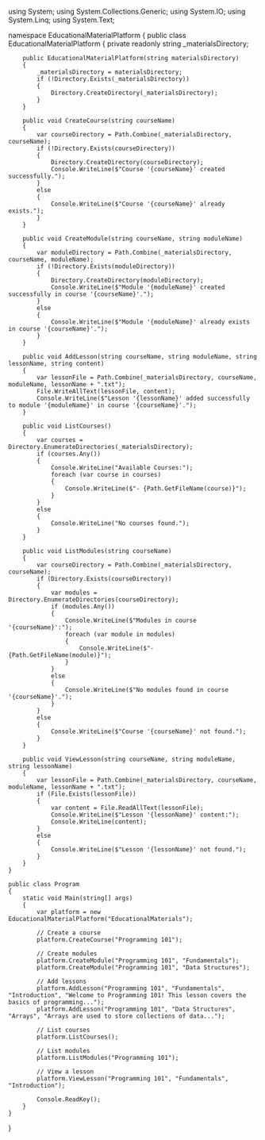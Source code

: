 using System;
using System.Collections.Generic;
using System.IO;
using System.Linq;
using System.Text;

namespace EducationalMaterialPlatform
{
    public class EducationalMaterialPlatform
    {
        private readonly string _materialsDirectory;

        public EducationalMaterialPlatform(string materialsDirectory)
        {
            _materialsDirectory = materialsDirectory;
            if (!Directory.Exists(_materialsDirectory))
            {
                Directory.CreateDirectory(_materialsDirectory);
            }
        }

        public void CreateCourse(string courseName)
        {
            var courseDirectory = Path.Combine(_materialsDirectory, courseName);
            if (!Directory.Exists(courseDirectory))
            {
                Directory.CreateDirectory(courseDirectory);
                Console.WriteLine($"Course '{courseName}' created successfully.");
            }
            else
            {
                Console.WriteLine($"Course '{courseName}' already exists.");
            }
        }

        public void CreateModule(string courseName, string moduleName)
        {
            var moduleDirectory = Path.Combine(_materialsDirectory, courseName, moduleName);
            if (!Directory.Exists(moduleDirectory))
            {
                Directory.CreateDirectory(moduleDirectory);
                Console.WriteLine($"Module '{moduleName}' created successfully in course '{courseName}'.");
            }
            else
            {
                Console.WriteLine($"Module '{moduleName}' already exists in course '{courseName}'.");
            }
        }

        public void AddLesson(string courseName, string moduleName, string lessonName, string content)
        {
            var lessonFile = Path.Combine(_materialsDirectory, courseName, moduleName, lessonName + ".txt");
            File.WriteAllText(lessonFile, content);
            Console.WriteLine($"Lesson '{lessonName}' added successfully to module '{moduleName}' in course '{courseName}'.");
        }

        public void ListCourses()
        {
            var courses = Directory.EnumerateDirectories(_materialsDirectory);
            if (courses.Any())
            {
                Console.WriteLine("Available Courses:");
                foreach (var course in courses)
                {
                    Console.WriteLine($"- {Path.GetFileName(course)}");
                }
            }
            else
            {
                Console.WriteLine("No courses found.");
            }
        }

        public void ListModules(string courseName)
        {
            var courseDirectory = Path.Combine(_materialsDirectory, courseName);
            if (Directory.Exists(courseDirectory))
            {
                var modules = Directory.EnumerateDirectories(courseDirectory);
                if (modules.Any())
                {
                    Console.WriteLine($"Modules in course '{courseName}':");
                    foreach (var module in modules)
                    {
                        Console.WriteLine($"- {Path.GetFileName(module)}");
                    }
                }
                else
                {
                    Console.WriteLine($"No modules found in course '{courseName}'.");
                }
            }
            else
            {
                Console.WriteLine($"Course '{courseName}' not found.");
            }
        }

        public void ViewLesson(string courseName, string moduleName, string lessonName)
        {
            var lessonFile = Path.Combine(_materialsDirectory, courseName, moduleName, lessonName + ".txt");
            if (File.Exists(lessonFile))
            {
                var content = File.ReadAllText(lessonFile);
                Console.WriteLine($"Lesson '{lessonName}' content:");
                Console.WriteLine(content);
            }
            else
            {
                Console.WriteLine($"Lesson '{lessonName}' not found.");
            }
        }
    }

    public class Program
    {
        static void Main(string[] args)
        {
            var platform = new EducationalMaterialPlatform("EducationalMaterials");

            // Create a course
            platform.CreateCourse("Programming 101");

            // Create modules
            platform.CreateModule("Programming 101", "Fundamentals");
            platform.CreateModule("Programming 101", "Data Structures");

            // Add lessons
            platform.AddLesson("Programming 101", "Fundamentals", "Introduction", "Welcome to Programming 101! This lesson covers the basics of programming...");
            platform.AddLesson("Programming 101", "Data Structures", "Arrays", "Arrays are used to store collections of data...");

            // List courses
            platform.ListCourses();

            // List modules
            platform.ListModules("Programming 101");

            // View a lesson
            platform.ViewLesson("Programming 101", "Fundamentals", "Introduction");

            Console.ReadKey();
        }
    }
}
